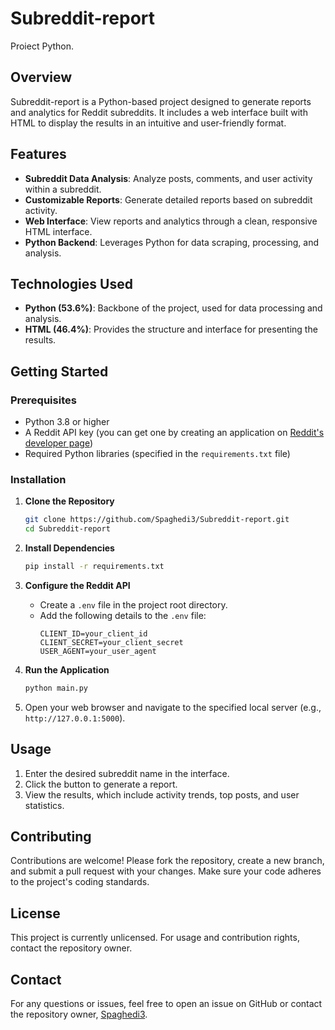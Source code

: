 # Subreddit-report

Proiect Python.

## Overview

Subreddit-report is a Python-based project designed to generate reports and analytics for Reddit subreddits. It includes a web interface built with HTML to display the results in an intuitive and user-friendly format.

## Features

- **Subreddit Data Analysis**: Analyze posts, comments, and user activity within a subreddit.
- **Customizable Reports**: Generate detailed reports based on subreddit activity.
- **Web Interface**: View reports and analytics through a clean, responsive HTML interface.
- **Python Backend**: Leverages Python for data scraping, processing, and analysis.

## Technologies Used

- **Python (53.6%)**: Backbone of the project, used for data processing and analysis.
- **HTML (46.4%)**: Provides the structure and interface for presenting the results.

## Getting Started

### Prerequisites

- Python 3.8 or higher
- A Reddit API key (you can get one by creating an application on [Reddit's developer page](https://www.reddit.com/prefs/apps))
- Required Python libraries (specified in the `requirements.txt` file)

### Installation

1. **Clone the Repository**
   ```bash
   git clone https://github.com/Spaghedi3/Subreddit-report.git
   cd Subreddit-report
   ```

2. **Install Dependencies**
   ```bash
   pip install -r requirements.txt
   ```

3. **Configure the Reddit API**
   - Create a `.env` file in the project root directory.
   - Add the following details to the `.env` file:
     ```
     CLIENT_ID=your_client_id
     CLIENT_SECRET=your_client_secret
     USER_AGENT=your_user_agent
     ```

4. **Run the Application**
   ```bash
   python main.py
   ```

5. Open your web browser and navigate to the specified local server (e.g., `http://127.0.0.1:5000`).

## Usage

1. Enter the desired subreddit name in the interface.
2. Click the button to generate a report.
3. View the results, which include activity trends, top posts, and user statistics.

## Contributing

Contributions are welcome! Please fork the repository, create a new branch, and submit a pull request with your changes. Make sure your code adheres to the project's coding standards.

## License

This project is currently unlicensed. For usage and contribution rights, contact the repository owner.

## Contact

For any questions or issues, feel free to open an issue on GitHub or contact the repository owner, [Spaghedi3](https://github.com/Spaghedi3).
